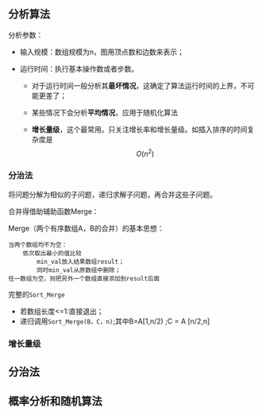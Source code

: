 ## 分析算法

分析参数：

- 输入规模：数组规模为n，图用顶点数和边数来表示；

- 运行时间：执行基本操作数或者步数。

  - 对于运行时间一般分析其**最坏情况**，这确定了算法运行时间的上界，不可能更差了；

  - 某些情况下会分析**平均情况**，应用于随机化算法

  - **增长量级**，这个最常用。只关注增长率和增长量级。如插入排序的时间复杂度是
    $$
    O(n^2)
    $$

### 分治法

将问题分解为相似的子问题，递归求解子问题，再合并这些子问题。



合并得借助辅助函数Merge：

Merge（两个有序数组A，B的合并）的基本思想：

```
当两个数组均不为空：
	依次取出最小的值比较
		min_val放入结果数组result；
		同时min_val从原数组中删除；
任一数组为空，则把另外一个数组直接添加到result后面
```

完整的`Sort_Merge`

- 若数组长度<=1:直接退出；
- 递归调用`Sort_Merge(B，C，n)`;其中B=A[1,n/2) ;C = A [n/2,n]



### 增长量级

## 分治法

## 概率分析和随机算法

